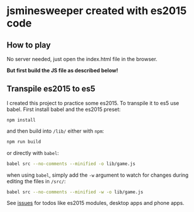 # jsminesweeper created with es2015 code

## How to play
No server needed, just open the index.html file in the browser.

**But first build the JS file as described below!**

## Transpile es2015 to es5
I created this project to practice some es2015. To transpile it to es5 use babel. First install babel and the es2015 preset:
```
npm install
```

and then build into `/lib/` either with `npm`:

```bash
npm run build
```

or directly with `babel`:

```bash
babel src --no-comments --minified -o lib/game.js
```

when using `babel`, simply add the `-w` argument to watch for changes during editing the files in `/src/`:
```bash
babel src --no-comments --minified -w -o lib/game.js
```

See [issues](/../../issues) for todos like es2015 modules, desktop apps and phone apps.
